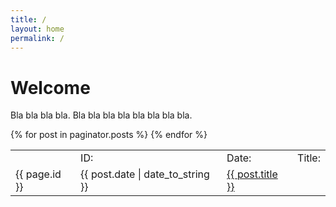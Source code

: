 ```yaml
---
title: /
layout: home
permalink: /
---
```


# Welcome

Bla bla bla bla. Bla bla bla bla bla bla bla bla.

<table>
    <th>
        <td>ID:</td>
        <td>Date: </td>
        <td>Title:</td>
    </th>
     {% for post in paginator.posts %}
        <tr>
            <td>{{ page.id }} </td>
            <td><time datetime="{{ post.date | date_to_xmlschema }}">{{ post.date | date_to_string }}</time> </td>
            <td><a href="{{ post.url | prepend: site.baseurl | replace: '//', '/' }}">{{ post.title }}</a></td>
        </tr>    
    {% endfor %}
</table>
